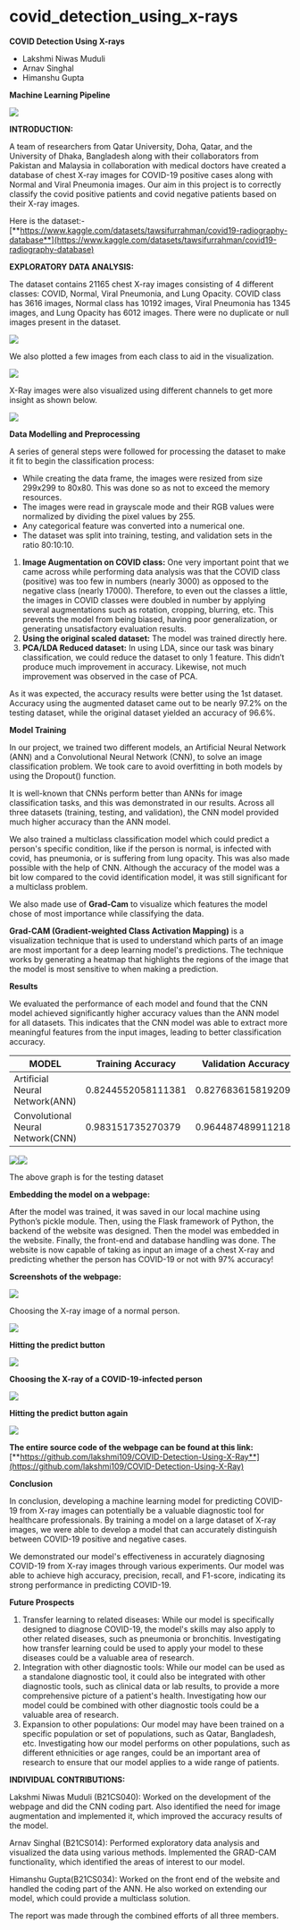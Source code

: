 # covid_detection_using_x-rays
**COVID Detection Using X-rays**

-   Lakshmi Niwas Muduli
-   Arnav Singhal
-   Himanshu Gupta

**Machine Learning Pipeline**

![](./images_readme/ml_pipeline.png)

**INTRODUCTION:**

A team of researchers from Qatar University, Doha, Qatar, and the University of Dhaka, Bangladesh along with their collaborators from Pakistan and Malaysia in collaboration with medical doctors have created a database of chest X-ray images for COVID-19 positive cases along with Normal and Viral Pneumonia images. Our aim in this project is to correctly classify the covid positive patients and covid negative patients based on their X-ray images.

Here is the dataset:- [**https://www.kaggle.com/datasets/tawsifurrahman/covid19-radiography-database**](https://www.kaggle.com/datasets/tawsifurrahman/covid19-radiography-database)

**EXPLORATORY DATA ANALYSIS:**

The dataset contains 21165 chest X-ray images consisting of 4 different classes: COVID, Normal, Viral Pneumonia, and Lung Opacity. COVID class has 3616 images, Normal class has 10192 images, Viral Pneumonia has 1345 images, and Lung Opacity has 6012 images. There were no duplicate or null images present in the dataset.

**![](media/11b55c92ae576045b225bd7372acbd49.png)**

We also plotted a few images from each class to aid in the visualization.

![](media/bdbfdab018aa4a597a3570efd30573e6.png)

X-Ray images were also visualized using different channels to get more insight as shown below.

**![](media/418c9648b5f22a39fe9e9a04b1aad62d.png)**

**Data Modelling and Preprocessing**

A series of general steps were followed for processing the dataset to make it fit to begin the classification process:

-   While creating the data frame, the images were resized from size 299x299 to 80x80. This was done so as not to exceed the memory resources.
-   The images were read in grayscale mode and their RGB values were normalized by dividing the pixel values by 255.
-   Any categorical feature was converted into a numerical one.
-   The dataset was split into training, testing, and validation sets in the ratio 80:10:10.
1.  **Image Augmentation on COVID class:** One very important point that we came across while performing data analysis was that the COVID class (positive) was too few in numbers (nearly 3000) as opposed to the negative class (nearly 17000). Therefore, to even out the classes a little, the images in COVID classes were doubled in number by applying several augmentations such as rotation, cropping, blurring, etc. This prevents the model from being biased, having poor generalization, or generating unsatisfactory evaluation results.
2.  **Using the original scaled dataset:** The model was trained directly here.
3.  **PCA/LDA Reduced dataset:** In using LDA, since our task was binary classification, we could reduce the dataset to only 1 feature. This didn’t produce much improvement in accuracy. Likewise, not much improvement was observed in the case of PCA.

As it was expected, the accuracy results were better using the 1st dataset. Accuracy using the augmented dataset came out to be nearly 97.2% on the testing dataset, while the original dataset yielded an accuracy of 96.6%.

**Model Training**

In our project, we trained two different models, an Artificial Neural Network (ANN) and a Convolutional Neural Network (CNN), to solve an image classification problem. We took care to avoid overfitting in both models by using the Dropout() function.

It is well-known that CNNs perform better than ANNs for image classification tasks, and this was demonstrated in our results. Across all three datasets (training, testing, and validation), the CNN model provided much higher accuracy than the ANN model.

We also trained a multiclass classification model which could predict a person's specific condition, like if the person is normal, is infected with covid, has pneumonia, or is suffering from lung opacity. This was also made possible with the help of CNN. Although the accuracy of the model was a bit low compared to the covid identification model, it was still significant for a multiclass problem.

We also made use of **Grad-Cam** to visualize which features the model chose of most importance while classifying the data.

**Grad-CAM (Gradient-weighted Class Activation Mapping)** is a visualization technique that is used to understand which parts of an image are most important for a deep learning model's predictions. The technique works by generating a heatmap that highlights the regions of the image that the model is most sensitive to when making a prediction.

**Results**

We evaluated the performance of each model and found that the CNN model achieved significantly higher accuracy values than the ANN model for all datasets. This indicates that the CNN model was able to extract more meaningful features from the input images, leading to better classification accuracy.

| MODEL                             | Training Accuracy  | Validation Accuracy | Testing Accuracy   |
|-----------------------------------|--------------------|---------------------|--------------------|
| Artificial Neural Network(ANN)    | 0.8244552058111381 | 0.827683615819209   | 0.803549818475191  |
| Convolutional Neural Network(CNN) | 0.983151735270379  | 0.9644874899112187  | 0.972922146026623  |

![](media/7a6b76a0995d59a3bbbdaa778890011a.png)![](media/b92f3b4b736e7063323ad187082565a4.png)

The above graph is for the testing dataset

**Embedding the model on a webpage:**

After the model was trained, it was saved in our local machine using Python’s pickle module. Then, using the Flask framework of Python, the backend of the website was designed. Then the model was embedded in the website. Finally, the front-end and database handling was done. The website is now capable of taking as input an image of a chest X-ray and predicting whether the person has COVID-19 or not with 97% accuracy!

**Screenshots of the webpage:**

![](media/cf6b55ca42907f81ef0df8d532e7b96e.png)

Choosing the X-ray image of a normal person.

**![](media/89373fc3f2e97321a1f0e0294f4368ce.png)**

**Hitting the predict button**

**![](media/9667272d854917b70a11b41572978bef.png)**

**Choosing the X-ray of a COVID-19-infected person**

**![](media/9cca0908693c91df3b97841aa8f4f5ee.png)**

**Hitting the predict button again**

**![](media/3dff6651b709f0cef10099a7353dfb5e.png)**

**The entire source code of the webpage can be found at this link:** [**https://github.com/lakshmi109/COVID-Detection-Using-X-Ray**](https://github.com/lakshmi109/COVID-Detection-Using-X-Ray)

**Conclusion**

In conclusion, developing a machine learning model for predicting COVID-19 from X-ray images can potentially be a valuable diagnostic tool for healthcare professionals. By training a model on a large dataset of X-ray images, we were able to develop a model that can accurately distinguish between COVID-19 positive and negative cases.

We demonstrated our model's effectiveness in accurately diagnosing COVID-19 from X-ray images through various experiments. Our model was able to achieve high accuracy, precision, recall, and F1-score, indicating its strong performance in predicting COVID-19.

**Future Prospects**

1.  Transfer learning to related diseases: While our model is specifically designed to diagnose COVID-19, the model's skills may also apply to other related diseases, such as pneumonia or bronchitis. Investigating how transfer learning could be used to apply your model to these diseases could be a valuable area of research.
2.  Integration with other diagnostic tools: While our model can be used as a standalone diagnostic tool, it could also be integrated with other diagnostic tools, such as clinical data or lab results, to provide a more comprehensive picture of a patient's health. Investigating how our model could be combined with other diagnostic tools could be a valuable area of research.
3.  Expansion to other populations: Our model may have been trained on a specific population or set of populations, such as Qatar, Bangladesh, etc. Investigating how our model performs on other populations, such as different ethnicities or age ranges, could be an important area of research to ensure that our model applies to a wide range of patients.

**INDIVIDUAL CONTRIBUTIONS:**

Lakshmi Niwas Muduli (B21CS040): Worked on the development of the webpage and did the CNN coding part. Also identified the need for image augmentation and implemented it, which improved the accuracy results of the model.

Arnav Singhal (B21CS014): Performed exploratory data analysis and visualized the data using various methods. Implemented the GRAD-CAM functionality, which identified the areas of interest to our model.

Himanshu Gupta(B21CS034): Worked on the front end of the website and handled the coding part of the ANN. He also worked on extending our model, which could provide a multiclass solution.

The report was made through the combined efforts of all three members.
